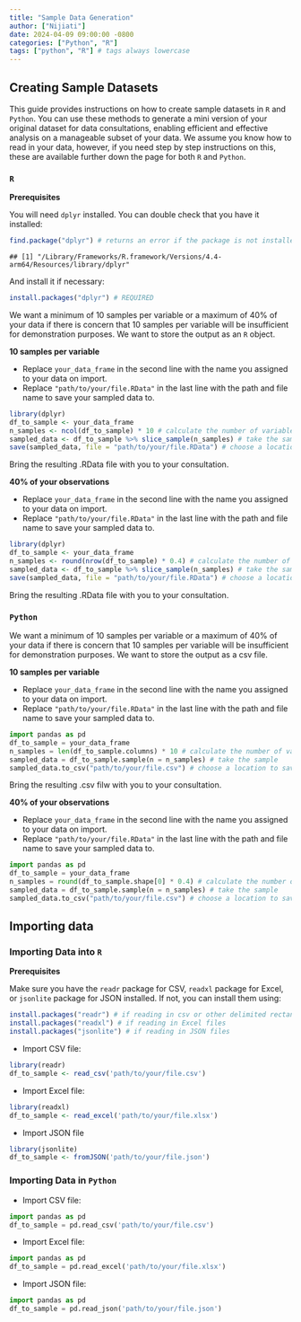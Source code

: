 ```yaml
---
title: "Sample Data Generation"
author: ["Nijiati"]
date: 2024-04-09 09:00:00 -0800
categories: ["Python", "R"]
tags: ["python", "R"] # tags always lowercase
---
```




## Creating Sample Datasets

This guide provides instructions on how to create sample datasets in `R` and `Python`. You can use these methods to generate a mini version of your original dataset for data consultations, enabling efficient and effective analysis on a manageable subset of your data. We assume you know how to read in your data, however, if you need step by step instructions on this, these are available further down the page for both `R` and `Python`.

### `R`

**Prerequisites**

You will need `dplyr` installed. You can double check that you have it installed:


``` r
find.package("dplyr") # returns an error if the package is not installed, else returns the path to the package
```

```
## [1] "/Library/Frameworks/R.framework/Versions/4.4-arm64/Resources/library/dplyr"
```

And install it if necessary:


``` r
install.packages("dplyr") # REQUIRED
```

We want a minimum of 10 samples per variable or a maximum of 40% of your data if there is concern that 10 samples per variable will be insufficient for demonstration purposes. We want to store the output as an `R` object.

**10 samples per variable**

* Replace `your_data_frame` in the second line with the name you assigned to your data on import.
* Replace `"path/to/your/file.RData"` in the last line with the path and file name to save your sampled data to.


``` r
library(dplyr)
df_to_sample <- your_data_frame
n_samples <- ncol(df_to_sample) * 10 # calculate the number of variables in your data frame and multiply by 10
sampled_data <- df_to_sample %>% slice_sample(n_samples) # take the sample
save(sampled_data, file = "path/to/your/file.RData") # choose a location to save your RData file with the .RData extension
```

Bring the resulting .RData file with you to your consultation.

**40% of your observations**

* Replace `your_data_frame` in the second line with the name you assigned to your data on import.
* Replace `"path/to/your/file.RData"` in the last line with the path and file name to save your sampled data to.


``` r
library(dplyr)
df_to_sample <- your_data_frame
n_samples <- round(nrow(df_to_sample) * 0.4) # calculate the number of observations in your data frame and multiply by 0.4
sampled_data <- df_to_sample %>% slice_sample(n_samples) # take the sample
save(sampled_data, file = "path/to/your/file.RData") # choose a location to save your RData file with the .RData extension
```

Bring the resulting .RData file with you to your consultation.

### `Python`

We want a minimum of 10 samples per variable or a maximum of 40% of your data if there is concern that 10 samples per variable will be insufficient for demonstration purposes. We want to store the output as a csv file.

**10 samples per variable**

* Replace `your_data_frame` in the second line with the name you assigned to your data on import.
* Replace `"path/to/your/file.RData"` in the last line with the path and file name to save your sampled data to.


``` python
import pandas as pd
df_to_sample = your_data_frame
n_samples = len(df_to_sample.columns) * 10 # calculate the number of variables in your data frame and multiply by 10
sampled_data = df_to_sample.sample(n = n_samples) # take the sample
sampled_data.to_csv("path/to/your/file.csv") # choose a location to save your csv file with a .csv extension
```

Bring the resulting .csv filw with you to your consultation.

**40% of your observations**

* Replace `your_data_frame` in the second line with the name you assigned to your data on import.
* Replace `"path/to/your/file.RData"` in the last line with the path and file name to save your sampled data to.


``` python
import pandas as pd
df_to_sample = your_data_frame
n_samples = round(df_to_sample.shape[0] * 0.4) # calculate the number of observations in your data frame and multiply by 0.4
sampled_data = df_to_sample.sample(n = n_samples) # take the sample
sampled_data.to_csv("path/to/your/file.csv") # choose a location to save your csv file with a .csv extension
```

## Importing data

### Importing Data into `R`

**Prerequisites**

Make sure you have the `readr` package for CSV, `readxl` package for Excel, or `jsonlite` package for JSON installed. If not, you can install them using:


``` r
install.packages("readr") # if reading in csv or other delimited rectangular data
install.packages("readxl") # if reading in Excel files
install.packages("jsonlite") # if reading in JSON files
```

-   Import CSV file:


``` r
library(readr)
df_to_sample <- read_csv('path/to/your/file.csv')
```

-   Import Excel file:


``` r
library(readxl)
df_to_sample <- read_excel('path/to/your/file.xlsx')
```

-   Import JSON file


``` r
library(jsonlite)
df_to_sample <- fromJSON('path/to/your/file.json')
```

### Importing Data in `Python`

-   Import CSV file:


``` python
import pandas as pd
df_to_sample = pd.read_csv('path/to/your/file.csv')
```

-   Import Excel file:


``` python
import pandas as pd
df_to_sample = pd.read_excel('path/to/your/file.xlsx')
```

-   Import JSON file:


``` python
import pandas as pd
df_to_sample = pd.read_json('path/to/your/file.json')
```
